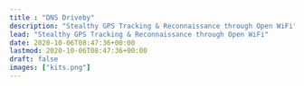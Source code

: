 ```yaml
---
title : "DNS Driveby"
description: "Stealthy GPS Tracking & Reconnaissance through Open WiFi"
lead: "Stealthy GPS Tracking & Reconnaissance through Open WiFi"
date: 2020-10-06T08:47:36+00:00
lastmod: 2020-10-06T08:47:36+00:00
draft: false
images: ["kits.png"]
---
```

